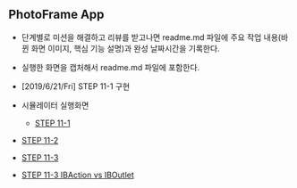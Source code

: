 ## PhotoFrame App

- 단계별로 미션을 해결하고 리뷰를 받고나면 readme.md 파일에 주요 작업 내용(바뀐 화면 이미지, 핵심 기능 설명)과 완성 날짜시간을 기록한다.
- 실행한 화면을 캡처해서 readme.md 파일에 포함한다.
- [2019/6/21/Fri] STEP 11-1 구현
- 시뮬레이터 실행화면 

  - [STEP 11-1](./STEP_11-1.md)
 - [STEP 11-2](./STEP_11-2.md)
 - [STEP 11-3](./STEP_11-3.md)
 - [STEP 11-3 IBAction vs IBOutlet](./STEP_11-3-2.md)



